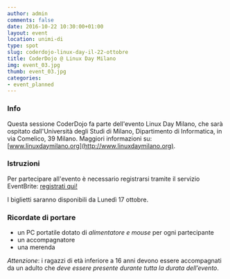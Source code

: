 ```yaml
---
author: admin
comments: false
date: 2016-10-22 10:30:00+01:00
layout: event
location: unimi-di
type: spot
slug: coderdojo-linux-day-il-22-ottobre
title: CoderDojo @ Linux Day Milano
img: event_03.jpg
thumb: event_03.jpg
categories:
- event_planned
---
```


### Info
Questa sessione CoderDojo fa parte dell'evento Linux Day Milano, che sarà ospitato dall'Università degli Studi di Milano, Dipartimento di Informatica, in via Comelico, 39 Milano.  Maggiori informazioni su: [www.linuxdaymilano.org](http://www.linuxdaymilano.org).

### Istruzioni
Per partecipare all'evento è necessario registrarsi tramite il servizio EventBrite: [registrati qui!](http://coderdojo-al-linux-day-milano-2016.eventbrite.it)

I biglietti saranno disponibili da Lunedì 17 ottobre.

### Ricordate di portare
- un PC portatile dotato di *alimentatore e mouse* per ogni partecipante
- un accompagnatore
- una merenda

*Attenzione*: i ragazzi di età inferiore a 16 anni devono essere accompagnati da un adulto che *deve essere presente durante tutta la durata dell’evento*.
